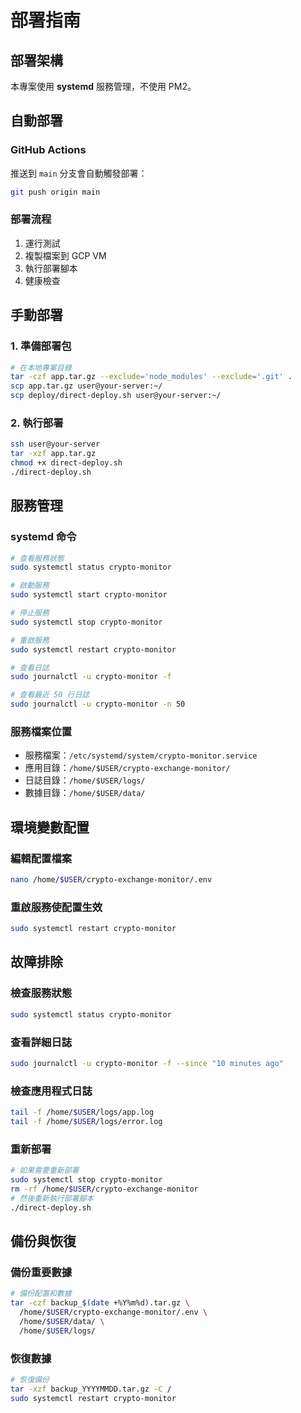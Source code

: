# 部署指南

## 部署架構

本專案使用 **systemd** 服務管理，不使用 PM2。

## 自動部署

### GitHub Actions
推送到 `main` 分支會自動觸發部署：
```bash
git push origin main
```

### 部署流程
1. 運行測試
2. 複製檔案到 GCP VM
3. 執行部署腳本
4. 健康檢查

## 手動部署

### 1. 準備部署包
```bash
# 在本地專案目錄
tar -czf app.tar.gz --exclude='node_modules' --exclude='.git' .
scp app.tar.gz user@your-server:~/
scp deploy/direct-deploy.sh user@your-server:~/
```

### 2. 執行部署
```bash
ssh user@your-server
tar -xzf app.tar.gz
chmod +x direct-deploy.sh
./direct-deploy.sh
```

## 服務管理

### systemd 命令
```bash
# 查看服務狀態
sudo systemctl status crypto-monitor

# 啟動服務
sudo systemctl start crypto-monitor

# 停止服務
sudo systemctl stop crypto-monitor

# 重啟服務
sudo systemctl restart crypto-monitor

# 查看日誌
sudo journalctl -u crypto-monitor -f

# 查看最近 50 行日誌
sudo journalctl -u crypto-monitor -n 50
```

### 服務檔案位置
- 服務檔案：`/etc/systemd/system/crypto-monitor.service`
- 應用目錄：`/home/$USER/crypto-exchange-monitor/`
- 日誌目錄：`/home/$USER/logs/`
- 數據目錄：`/home/$USER/data/`

## 環境變數配置

### 編輯配置檔案
```bash
nano /home/$USER/crypto-exchange-monitor/.env
```

### 重啟服務使配置生效
```bash
sudo systemctl restart crypto-monitor
```

## 故障排除

### 檢查服務狀態
```bash
sudo systemctl status crypto-monitor
```

### 查看詳細日誌
```bash
sudo journalctl -u crypto-monitor -f --since "10 minutes ago"
```

### 檢查應用程式日誌
```bash
tail -f /home/$USER/logs/app.log
tail -f /home/$USER/logs/error.log
```

### 重新部署
```bash
# 如果需要重新部署
sudo systemctl stop crypto-monitor
rm -rf /home/$USER/crypto-exchange-monitor
# 然後重新執行部署腳本
./direct-deploy.sh
```

## 備份與恢復

### 備份重要數據
```bash
# 備份配置和數據
tar -czf backup_$(date +%Y%m%d).tar.gz \
  /home/$USER/crypto-exchange-monitor/.env \
  /home/$USER/data/ \
  /home/$USER/logs/
```

### 恢復數據
```bash
# 恢復備份
tar -xzf backup_YYYYMMDD.tar.gz -C /
sudo systemctl restart crypto-monitor
```
